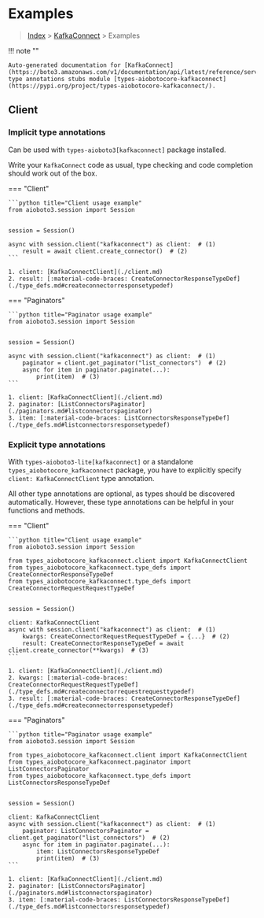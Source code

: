 # Examples

> [Index](../README.md) > [KafkaConnect](./README.md) > Examples

!!! note ""

    Auto-generated documentation for [KafkaConnect](https://boto3.amazonaws.com/v1/documentation/api/latest/reference/services/kafkaconnect.html#KafkaConnect)
    type annotations stubs module [types-aiobotocore-kafkaconnect](https://pypi.org/project/types-aiobotocore-kafkaconnect/).

## Client

### Implicit type annotations

Can be used with `types-aioboto3[kafkaconnect]` package installed.

Write your `KafkaConnect` code as usual,
type checking and code completion should work out of the box.



=== "Client"

    ```python title="Client usage example"
    from aioboto3.session import Session


    session = Session()

    async with session.client("kafkaconnect") as client:  # (1)
        result = await client.create_connector()  # (2)
    ```

    1. client: [KafkaConnectClient](./client.md)
    2. result: [:material-code-braces: CreateConnectorResponseTypeDef](./type_defs.md#createconnectorresponsetypedef) 



=== "Paginators"

    ```python title="Paginator usage example"
    from aioboto3.session import Session


    session = Session()

    async with session.client("kafkaconnect") as client:  # (1)
        paginator = client.get_paginator("list_connectors")  # (2)
        async for item in paginator.paginate(...):
            print(item)  # (3)
    ```

    1. client: [KafkaConnectClient](./client.md)
    2. paginator: [ListConnectorsPaginator](./paginators.md#listconnectorspaginator)
    3. item: [:material-code-braces: ListConnectorsResponseTypeDef](./type_defs.md#listconnectorsresponsetypedef) 




### Explicit type annotations

With `types-aioboto3-lite[kafkaconnect]`
or a standalone `types_aiobotocore_kafkaconnect` package, you have to explicitly specify
`client: KafkaConnectClient` type annotation.

All other type annotations are optional, as types should be discovered automatically.
However, these type annotations can be helpful in your functions and methods.


=== "Client"

    ```python title="Client usage example"
    from aioboto3.session import Session

    from types_aiobotocore_kafkaconnect.client import KafkaConnectClient
    from types_aiobotocore_kafkaconnect.type_defs import CreateConnectorResponseTypeDef
    from types_aiobotocore_kafkaconnect.type_defs import CreateConnectorRequestRequestTypeDef


    session = Session()

    client: KafkaConnectClient
    async with session.client("kafkaconnect") as client:  # (1)
        kwargs: CreateConnectorRequestRequestTypeDef = {...}  # (2)
        result: CreateConnectorResponseTypeDef = await client.create_connector(**kwargs)  # (3)
    ```

    1. client: [KafkaConnectClient](./client.md)
    2. kwargs: [:material-code-braces: CreateConnectorRequestRequestTypeDef](./type_defs.md#createconnectorrequestrequesttypedef) 
    3. result: [:material-code-braces: CreateConnectorResponseTypeDef](./type_defs.md#createconnectorresponsetypedef) 



=== "Paginators"

    ```python title="Paginator usage example"
    from aioboto3.session import Session

    from types_aiobotocore_kafkaconnect.client import KafkaConnectClient
    from types_aiobotocore_kafkaconnect.paginator import ListConnectorsPaginator
    from types_aiobotocore_kafkaconnect.type_defs import ListConnectorsResponseTypeDef


    session = Session()

    client: KafkaConnectClient
    async with session.client("kafkaconnect") as client:  # (1)
        paginator: ListConnectorsPaginator = client.get_paginator("list_connectors")  # (2)
        async for item in paginator.paginate(...):
            item: ListConnectorsResponseTypeDef
            print(item)  # (3)
    ```

    1. client: [KafkaConnectClient](./client.md)
    2. paginator: [ListConnectorsPaginator](./paginators.md#listconnectorspaginator)
    3. item: [:material-code-braces: ListConnectorsResponseTypeDef](./type_defs.md#listconnectorsresponsetypedef) 




